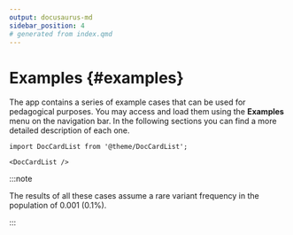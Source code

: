 ```yaml
---
output: docusaurus-md
sidebar_position: 4
# generated from index.qmd
---
```


# Examples {#examples}

The app contains a series of example cases that can be used for
pedagogical purposes. You may access and load them using the
**Examples** menu on the navigation bar. In the following sections you
can find a more detailed description of each one.

``` mdx-code-block
import DocCardList from '@theme/DocCardList';

<DocCardList />
```

:::note

The results of all these cases assume a rare variant frequency in the
population of 0.001 (0.1%).

:::

